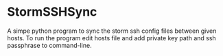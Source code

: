 # StormSSHSync

A simpe python program to sync the storm ssh config files between given hosts.
To run the program edit hosts file and add private key path and ssh passphrase to command-line.

